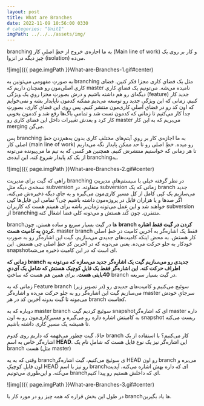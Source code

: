 ```yaml
---
layout: post
title: What are Branches
date: 2022-11-09 10:56:00 0330
# categories: "Unit1"
imgPath: ../../../assets/img/
---
```


branching به ما اجازه‌ی خروج از خطِ اصلیِ کار (Main line of work) و کار بر روی یک چیزِ دیگه در انزوا (isolation) می‌ده.


![img]({{ page.imgPath }}What-are-Branches-1.gif#center)

به صورتِ مفهومی می‌تونین به branching مثل یک فضایِ کاری مجزا فکر کنین. فضای کاری اصلی‌مون رو همچنان داریم که master نامیده می‌شه. می‌تونیم یک فضایِ کاری دیگه‌ای رو هم داشته باشیم و درش بصورتِ مجزا رویِ یک ویژگی (feature) جدید کار کنیم. زمانی که این ویژگیِ جدید رو توسعه می‌دیم ممکنه کدمون ناپایدار بشه و نمی‌خوایم که اون کد رو در فضایِ اصلیِ کاری‌مون منتشر کنیم. پس روی این فضایِ کاری، بصورتِ جدا کار می‌کنیم تا زمانی که کدمون تست شد و تمامیِ باگ‌ها رفع شد و کدمون بخوبی کار کرد و بعدش تغییرات داخل این فضای کاری رو master می‌بریم که به این کار merging می‌گن. 

پس branching به ما اجازه‌ی کار بر رویِ آیتم‌های مختلفِ کاری بدون به‌هم‌زدن خطِ اصلی کار (main line of work) رو میده. خطِ اصلی رو تا حد ممکن پایدار نگه می‌داریم تا هر زمانی که خواستیم منتشرش کنیم. همچنین هر کسی که به تیم ما می‌پیونده می‌تونه از یک کد پایدار شروع کنه. این ایده‌ی branchingـه.

![img]({{ page.imgPath }}What-are-Branches-2.gif#center)

راهی که گیت برای مدیریت branching در نظر گرفته خیلی با سیستم‌هایِ مدیریتِ نسخه‌ی دیگه مثلِ subversion متفاوته. در subversion زمانی که یک branch جدید می‌سازیم یک کپی کامل از کل مسیرِ کاری‌مون می‌گیره و یه جایِ دیگه ذخیره‌ش می‌کنه. اگر صدها و یا هزاران فایل در پروژه‌مون داشته باشیم چی؟ تمامی این فایل‌ها کپی خواهند شد و این عمل می‌تونه زمان‌بر باشه برای همینم هست که کاربران subversion از branching متنفرن. چون کُند هستش و می‌تونه کلی فضا اشغال کنه. 

branchها در گیت بسیار سریع و ساده هستن. چون **branch کردن در گیت فقط اشاره‌ کردنِ به کامیت هست.** master branch فقط یک اشاره‌گر به آخرین کامیت در خطِ اصلی کار هستش. به محض اینکه کامیت‌های جدیدی می‌سازیم، گیت این اشاره‌گر رو به صورتِ خودکار به جلو حرکت می‌ده. یعنی می‌دونه که در آخرین کدِ خطِ اصلی چی هستش. این snapshotای است که در این کامیت ذخیره می‌شه. 

**زمانی که branch جدیدی رو می‌سازیم گیت یک اشاره‌گر جدید می‌سازه که می‌تونه به اطراف حرکت کنه. این اشاره‌گر فقط یک فایلِ کوچیک هستش که شاملِ یک آی‌دیِ 40بایتی هست.** برای همین هم هست که ساختِ branch در گیت بسیار سریعه.

زمانی که به Feature branch (در تصویر زیر) سوئیچ می‌کنیم و کامیت‌های جدیدی رو می‌سازیم گیت این اشاره‌گر رو به جلو حرکت می‌ده و اشاره‌گر master سرجایِ خودش می‌مونه تا گیت بدونه آخرین کد در هر branch کجاست.

دوباره که به master branch سوئیچ کردیم گیت snapshotای که اشاره‌گرِ master داره به کامیتش اشاره داره رو می‌گیره و مسیرِ‌کاری‌مون رو به اون snapshot ریست می‌کنه تا همیشه یک مسیرِ کاری داشته باشیم.

حالا، گیت چطور می‌فهمه که داریم روی کدوم branch کار می‌کنیم؟‌ با استفاده از یک اشاره‌گر خاص به اسمِ **HEAD**. این اشاره‌گر نیز یک نوع فایل هست که شاملِ نامِ یک branch هست (مثلِ master) 

وقتی که به یه branchی سوئیچ می‌کنیم، گیت اشاره‌گرِ HEAD رو اون branch می‌بره و اون فایلِ کوچیکِ HEAD رو نیز با اسمِ branchای که داره بهش اشاره می‌کنه، آپدیت می‌کنه. و این‌طوری می‌تونیم branchای که داخلش هستیم رو پیدا کنیم.

![img]({{ page.imgPath }}What-are-Branches-3.gif#center)

در طول این بخش قراره که همه چیز رو در مورد کار با branchها یاد بگیرین.